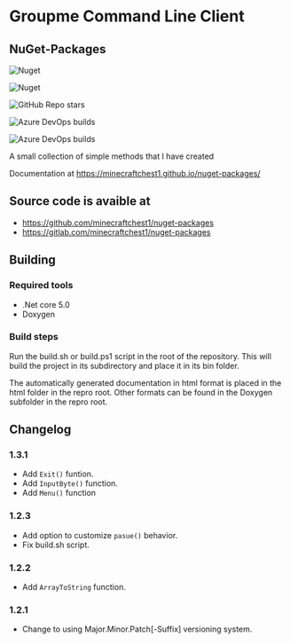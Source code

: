 # Groupme Command Line Client

## NuGet-Packages

![Nuget](https://img.shields.io/nuget/v/Minecraftchest1.utils)

![Nuget](https://img.shields.io/nuget/dt/Minecraftchest1.utils)

![GitHub Repo stars](https://img.shields.io/github/stars/minecraftchest1/nuget-packages)

![Azure DevOps builds](https://img.shields.io/azure-devops/build/wyattcjackson2006/159577bd-f56f-472e-83f4-a809b466d6d0/1?label=Doxygen%20Build%20Status&logo=Azure%20DevOps)

![Azure DevOps builds](https://img.shields.io/azure-devops/build/wyattcjackson2006/159577bd-f56f-472e-83f4-a809b466d6d0/2?label=Test%20Build%20Status&logo=Azure%20DevOps)

A small collection of simple methods that I have created


Documentation at https://minecraftchest1.github.io/nuget-packages/

## Source code is avaible at

* https://github.com/minecraftchest1/nuget-packages
* https://gitlab.com/minecraftchest1/nuget-packages

## Building

### Required tools

* .Net core 5.0
* Doxygen

### Build steps

Run the build.sh or build.ps1 script in the root of the repository. This will build the project in its subdirectory and place it in its bin folder.

The automatically generated documentation in html format is placed in the html folder in the repro root. Other formats can be found in the Doxygen subfolder in the repro root.

## Changelog

### 1.3.1
 * Add `Exit()` funtion.
 * Add `InputByte()` function.
 * Add `Menu()` function

### 1.2.3

* Add option to customize `pasue()` behavior.
* Fix build.sh script.

### 1.2.2

* Add `ArrayToString` function.

### 1.2.1 

* Change to using Major.Minor.Patch[-Suffix] versioning system.

